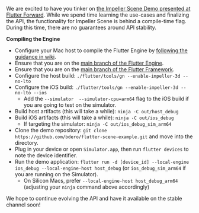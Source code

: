 We are excited to have you tinker on [the Impeller Scene Demo presented at Flutter Forward](https://www.youtube.com/live/zKQYGKAe5W8?feature=share&t=7048). While we spend time learning the use-cases and finalizing the API, the functionality for Impeller Scene is behind a compile-time flag. During this time, there are no guarantees around API stability.

**Compiling the Engine**

- Configure your Mac host to compile the Flutter Engine by [following the guidance in wiki](../contributing/Setting-up-the-Engine-development-environment.md).
- Ensure that you are on the [main branch of the Flutter Engine](https://github.com/flutter/engine/tree/main).
- Ensure that you are on the [main branch of the Flutter Framework](https://github.com/flutter/flutter/tree/main).
- Configure the host build: `./flutter/tools/gn --enable-impeller-3d --no-lto`
- Configure the iOS build: `./flutter/tools/gn --enable-impeller-3d --no-lto --ios`
  - Add the `--simulator  --simulator-cpu=arm64` flag to the iOS build if you are going to test on the simulator.
- Build host artifacts (this will take a while): `ninja -C out/host_debug`
- Build iOS artifacts (this will take a while): `ninja -C out/ios_debug`
  - If targeting the simulator: `ninja -C out/ios_debug_sim_arm64`
- Clone the demo repository: `git clone https://github.com/bdero/flutter-scene-example.git` and move into the directory.
- Plug in your device or open `Simulator.app`, then run `flutter devices` to note the device identifier.
- Run the demo application: `flutter run -d [device_id] --local-engine ios_debug --local-engine-host host_debug` (or `ios_debug_sim_arm64` if you are running on the Simulator).
  - On Silicon Macs, prefer `--local-engine-host host_debug_arm64` (adjusting your `ninja` command above accordingly)

We hope to continue evolving the API and have it available on the stable channel soon!
